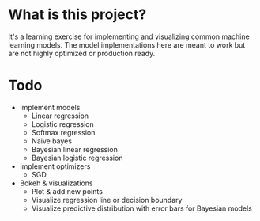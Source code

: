 # What is this project?

It's a learning exercise for implementing and visualizing common machine learning models. The model implementations here are meant to work but are not highly optimized or production ready.

# Todo
- Implement models
  - Linear regression
  - Logistic regression
  - Softmax regression
  - Naive bayes
  - Bayesian linear regression
  - Bayesian logistic regression
- Implement optimizers
  - SGD
- Bokeh & visualizations
  - Plot & add new points
  - Visualize regression line or decision boundary
  - Visualize predictive distribution with error bars for Bayesian models
